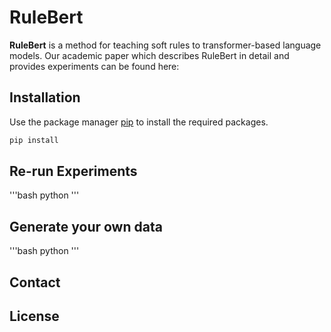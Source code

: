 # RuleBert
**RuleBert**  is a method for teaching soft rules to transformer-based language models.
Our academic paper which describes RuleBert in detail and provides experiments can be found here: 



## Installation
Use the package manager [pip](https://pip.pypa.io/en/stable/) to install the required packages.

```bash
pip install 
```
## Re-run Experiments

'''bash
python 
'''

## Generate your own data

'''bash
python 
'''

## Contact

## License
